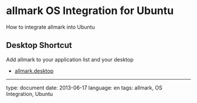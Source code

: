 # allmark OS Integration for Ubuntu

How to integrate allmark into Ubuntu

## Desktop Shortcut

Add allmark to your application list and your desktop

- [allmark.desktop](files/Shortcut/allmark.desktop)

---

type: document
date: 2013-06-17
language: en
tags: allmark, OS Integration, Ubuntu